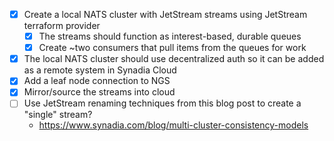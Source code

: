 - [x] Create a local NATS cluster with JetStream streams using JetStream terraform provider
  - [x] The streams should function as interest-based, durable queues
  - [x] Create ~two consumers that pull items from the queues for work
- [x] The local NATS cluster should use decentralized auth so it can be added as a remote system in Synadia Cloud
- [x] Add a leaf node connection to NGS
- [x] Mirror/source the streams into cloud
- [ ] Use JetStream renaming techniques from this blog post to create a "single" stream?
  - https://www.synadia.com/blog/multi-cluster-consistency-models
